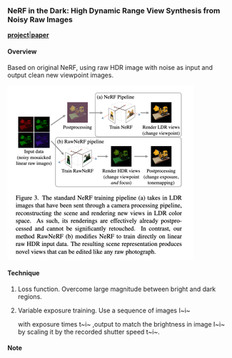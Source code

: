 ### NeRF in the Dark: High Dynamic Range View Synthesis from Noisy Raw Images

[**project**](https://bmild.github.io/rawnerf/index.html)|[**paper**](https://arxiv.org/abs/2111.13679)

#### **Overview**

Based on original NeRF, using raw HDR image with noise as input and output clean new viewpoint images. 

<img src="img/nerfdark.png" style="zoom:50%;" />

#### **Technique**

1. Loss function. Overcome large magnitude between bright and dark regions.

2. Variable exposure training. Use a sequence of images I~i~

   with exposure times t~i~ ,output to match the brightness in image I~i~ by scaling it by the recorded shutter speed t~i~.

#### **Note**




